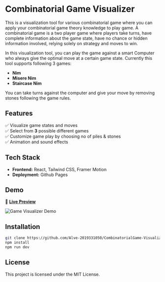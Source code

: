 # Combinatorial Game Visualizer

This is a visualization tool for various combinatorial game where you can apply your combinatorial
game theory knowledge to play game. A combinatorial game is a two player game
where players take turns, have complete information about the game state, have no chance or hidden
information involved, relying solely on strategy and moves to win.

In this visualization tool, you can play the game against a smart Computer who always give the optimal
move at a certain game state. Currently this tool supports following 3 games:

- **Nim**
- **Misere Nim**
- **Staircase Nim**

You can take turns against the computer and give your move by removing stones following the game rules.

## Features

✅ Visualize game states and moves  
✅ Select from **3** possible different games  
✅ Customize game play by choosing no of piles & stones  
✅ Animation and sound effects

## Tech Stack

- **Frontend:** React, Tailwind CSS, Framer Motion
- **Deployment:** Github Pages

## Demo

🔗 **[Live Preview](https://alve-2019331050.github.io/CombinatorialGame-Visualizer/)**

![Game Visualizer Demo](gameplay.gif)

## Installation

```sh
git clone https://github.com/Alve-2019331050/CombinatorialGame-Visualizer.git
npm install
npm run dev
```

## License

This project is licensed under the MIT License.
